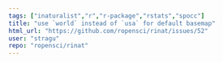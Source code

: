 ```yaml
---
tags: ["inaturalist","r","r-package","rstats","spocc"]
title: "use `world` instead of `usa` for default basemap"
html_url: "https://github.com/ropensci/rinat/issues/52"
user: "stragu"
repo: "ropensci/rinat"
---
```


